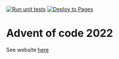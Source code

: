 [![Run unit tests](https://github.com/wserr/adventofcode-2022/actions/workflows/run-tests.yml/badge.svg)](https://github.com/wserr/adventofcode-2022/actions/workflows/run-tests.yml)
[![Deploy to Pages](https://github.com/wserr/adventofcode-2022/actions/workflows/generate-and-publish-documentation.yml/badge.svg)](https://github.com/wserr/adventofcode-2022/actions/workflows/generate-and-publish-documentation.yml)

# Advent of code 2022

See website [here](https://wserr.github.io/adventofcode-2022/adventofcode/index.html)
